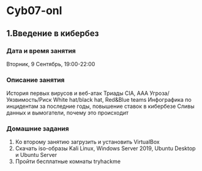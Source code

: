 # Cyb07-onl

## 1.Введение в кибербез

### Дата и время занятия
Вторник, 9 Сентябрь, 19:00-22:00

### Описание занятия
История первых вирусов и веб-атак
Триады CIA, AAA
Угроза/Уязвимость/Риск
White hat/black hat, Red&Blue teams
Инфографика по инцидентам за последние годы, повышение ставок в кибербезе
Сливы данных и вымогатели, почему это происходит

### Домашние задания
 1. Ко второму занятию загрузить и установить VirtualBox
 2. Cкачать iso-образы Kali Linux, Windows Server 2019, Ubuntu Desktop и Ubuntu Server
 3. Пройти бесплатные комнаты tryhackme


